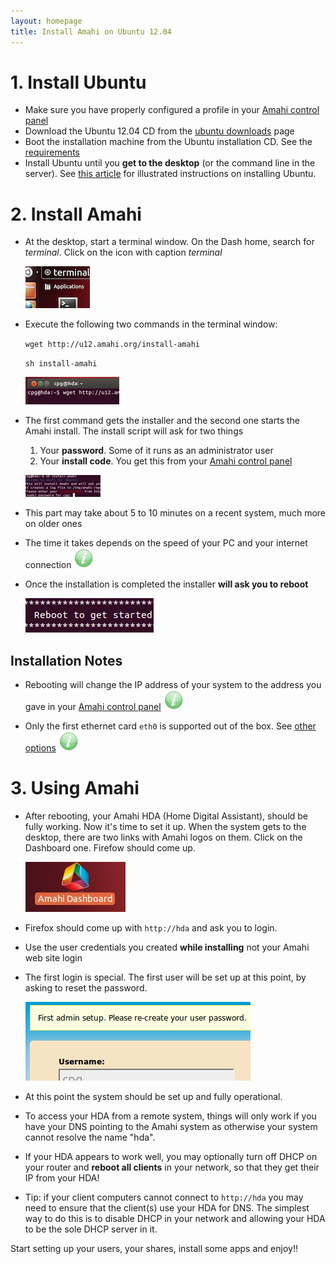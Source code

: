 ```yaml
---
layout: homepage
title: Install Amahi on Ubuntu 12.04
---
```

# 1. Install Ubuntu
* Make sure you have properly configured a profile in your [Amahi control panel](https://www.amahi.org/users)
* Download the Ubuntu 12.04 CD from the [ubuntu downloads](http://www.ubuntu.com/download) page
* Boot the installation machine from the Ubuntu installation CD. See the [requirements](requirements.html)
* Install Ubuntu until you **get to the desktop** (or the command line in the server).  See <a href="http://netgator.blogspot.com/2012/04/ubuntu-1204-installation-process-slide.html" target="_">this article</a> for illustrated instructions on installing Ubuntu.

# 2. Install Amahi


* At the desktop, start a terminal window. On the Dash home, search for _terminal_. Click on the icon with caption _terminal_

	<a href="static/images/u12/00-terminal.png" class="fancybox centered" title="Open a Terminal Window"><img src="static/images/u12/00-terminal-thumb.png" /></a>


* Execute the following two commands in the terminal window:

	`wget http://u12.amahi.org/install-amahi`

	`sh install-amahi`

	<a href="static/images/u12/01-wget.png" class="fancybox centered" title="Get the Amahi Installer"><img src="static/images/u12/01-wget-thumb.png" /></a>

* The first command gets the installer and the second one starts the Amahi install. The install script will ask for two things
	1. Your **password**. Some of it runs as an administrator user
	1. Your **install code**. You get this from your [Amahi control panel](https://www.amahi.org/users)

	<a href="static/images/u12/02-install-amahi.png" class="fancybox centered" title="Run the Amahi Installer"><img src="static/images/u12/02-install-amahi-thumb.png" /></a>


* This part may take about 5 to 10 minutes on a recent system, much more on older ones

* The time it takes depends on the speed of your PC and your internet connection ![](static/images/tip.png)

* Once the installation is completed the installer **will ask you to reboot**

	<a href="static/images/u12/03-reboot.png" class="fancybox centered" title="Reboot at the end of installation"><img src="static/images/u12/03-reboot-thumb.png" /></a>


## Installation Notes

* Rebooting will change the IP address of your system to the address you gave in your [Amahi control panel](https://www.amahi.org/users) ![](static/images/tip.png)

* Only the first ethernet card `eth0` is supported out of the box. See [other options](http://wiki.amahi.org/index.php/ETH1) ![](static/images/tip.png)

# 3. Using Amahi

* After rebooting, your Amahi HDA (Home Digital Assistant), should be fully working. Now it's time to set it up. When the system gets to the desktop, there are two links with Amahi logos on them. Click on the Dashboard one. Firefow should come up.

	<a href="static/images/u12/04-first-login-window.png" class="fancybox centered" title="First login for the first time"><img src="static/images/u12/04-first-login-window-thumb.png" /></a>

* Firefox should come up with `http://hda` and ask you to login.
* Use the user credentials you created **while installing** not your Amahi web site login
* The first login is special. The first user will be set up at this point, by asking to reset the password.

	<a href="static/images/u12/05-first-login-setup.png" class="fancybox centered" title="First login for the first time"><img src="static/images/u12/05-first-login-setup-thumb.png" /></a>

* At this point the system should be set up and fully operational.

* To access your HDA from a remote system, things will only work if you have your DNS pointing to the Amahi system as otherwise your system cannot resolve the name "hda".

* If your HDA appears to work well, you may optionally turn off DHCP on your router and **reboot all clients** in your network, so that they get their IP from your HDA!

* Tip: if your client computers cannot connect to `http://hda` you may need to ensure that the client(s) use your HDA for DNS. The simplest way to do this is to disable DHCP in your network and allowing your HDA to be the sole DHCP server in it.

Start setting up your users, your shares, install some apps and enjoy!!
